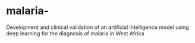 # malaria-
Development and clinical validation of an artificial intelligence model using deep learning for the diagnosis of malaria in West Africa
